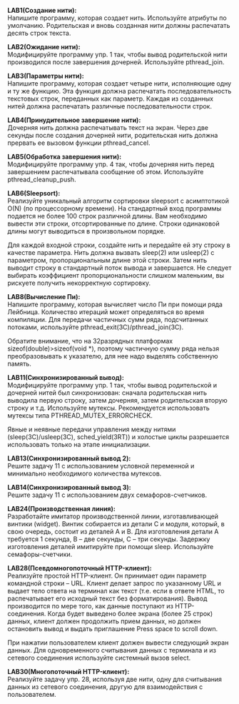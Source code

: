 __LAB1(Создание нити):__  
Напишите программу, которая создает нить. Используйте атрибуты по умолчанию. Родительская и вновь созданная нити должны распечатать десять строк текста.  

__LAB2(Ожидание нити):__  
Модифицируйте программу упр. 1 так, чтобы вывод родительской нити производился после завершения дочерней. Используйте pthread_join.  

__LAB3(Параметры нити):__  
Напишите программу, которая создает четыре нити, исполняющие одну и ту же функцию. Эта функция должна распечатать последовательность текстовых строк, переданных как параметр. Каждая из созданных нитей должна распечатать различные последовательности строк.  

__LAB4(Принудительное завершение нити):__  
Дочерняя нить должна распечатывать текст на экран. Через две секунды после создания дочерней нити, родительская нить должна прервать ее вызовом функции pthread_cancel. 

__LAB5(Обработка завершения нити):__  
Модифицируйте программу упр. 4 так, чтобы дочерняя нить перед завершением распечатывала сообщение об этом. Используйте pthread_cleanup_push.  

__LAB6(Sleepsort):__  
Реализуйте уникальный алгоритм сортировки sleepsort с асимптотикой O(N) (по процессорному времени).
На стандартный вход программы подается не более 100 строк различной длины. Вам необходимо вывести эти строки, отсортированные по длине. Строки одинаковой длины могут выводиться в произвольном порядке.

Для каждой входной строки, создайте нить и передайте ей эту строку в качестве параметра. Нить должна вызвать sleep(2) или usleep(2) с параметром, пропорциональным длине этой строки. Затем нить выводит строку в стандартный поток вывода и завершается. Не следует выбирать коэффициент пропорциональности слишком маленьким, вы рискуете получить некорректную сортировку.  

__LAB8(Вычисление Пи):__  
Напишите программу, которая вычисляет число Пи при помощи ряда Лейбница. Количество итераций может определяться во время компиляции. Для передачи частичных сумм ряда, подсчитанных потоками, используйте pthread_exit(3C)/pthread_join(3C).

Обратите внимание, что на 32разрядных платформах sizeof(double)>sizeof(void *), поэтому частичную сумму ряда нельзя преобразовывать к указателю, для нее надо выделять собственную память.  

__LAB11(Синхронизированный вывод):__  
Модифицируйте программу упр. 1 так, чтобы вывод родительской и дочерней нитей был синхронизован: сначала родительская нить выводила первую строку, затем дочерняя, затем родительская вторую строку и т.д. Используйте мутексы. Рекомендуется использовать мутексы типа PTHREAD_MUTEX_ERRORCHECK.

Явные и неявные передачи управления между нитями (sleep(3C)/usleep(3C), sched_yield(3RT)) и холостые циклы разрешается использовать только на этапе инициализации.  

__LAB13(Синхронизированный вывод 2):__  
Решите задачу 11 с использованием условной переменной и минимально необходимого количества мутексов.  

__LAB14(Синхронизированный вывод 3):__  
Решите задачу 11 с использованием двух семафоров-счетчиков.  

__LAB24(Производственная линия):__  
Разработайте имитатор производственной линии, изготавливающей винтики (widget). Винтик собирается из детали C и модуля, который, в свою очередь, состоит из деталей A и B. Для изготовления детали A требуется 1 секунда, В – две секунды, С – три секунды. Задержку изготовления деталей имитируйте при помощи sleep. Используйте семафоры-счетчики.  

__LAB28(Псевдомногопоточный HTTP-клиент):__  
Реализуйте простой HTTP-клиент. Он принимает один параметр командной строки – URL. Клиент делает запрос по указанному URL и выдает тело ответа на терминал как текст (т.е. если в ответе HTML, то распечатывает его исходный текст без форматирования). Вывод производится по мере того, как данные поступают из HTTP-соединения. Когда будет выведено более экрана (более 25 строк) данных, клиент должен продолжить прием данных, но должен остановить вывод и выдать приглашение Press space to scroll down.

При нажатии пользователем клиент должен вывести следующий экран данных. Для одновременного считывания данных с терминала и из сетевого соединения используйте системный вызов select.

__LAB30(Многопоточный HTTP-клиент):__  
Реализуйте задачу упр. 28, используя две нити, одну для считывания данных из сетевого соединения, другую для взаимодействия с пользователем.  








